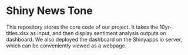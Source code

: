 # Shiny News Tone
This repository stores the core code of our project. It takes the 10yr-titles.xlsx as input, and then display sentiment analysis outputs on dashboard.
We also deployed the dashboard on the Shinyapps.io server, which can be conveniently viewed as a webpage.